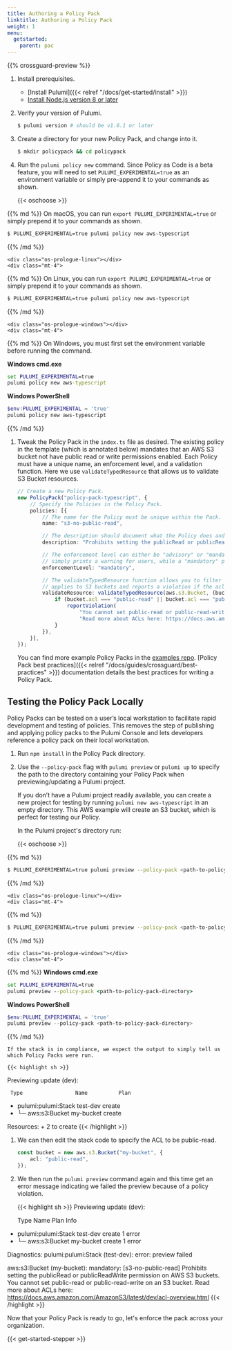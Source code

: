 ```yaml
---
title: Authoring a Policy Pack
linktitle: Authoring a Policy Pack
weight: 1
menu:
  getstarted:
    parent: pac
---
```

{{% crossguard-preview %}}

1. Install prerequisites.

   - [Install Pulumi]({{< relref "/docs/get-started/install" >}})
   - [Install Node.js version 8 or later](https://nodejs.org/en/download/)

1. Verify your version of Pulumi.

    ```sh
    $ pulumi version # should be v1.6.1 or later
    ```

1. Create a directory for your new Policy Pack, and change into it.

    ```sh
    $ mkdir policypack && cd policypack
    ```

1. Run the `pulumi policy new` command. Since Policy as Code is a beta feature, you will need to set `PULUMI_EXPERIMENTAL=true` as an environment variable or simply pre-append it to your commands as shown.

    {{< oschoose >}}

    <div class="os-prologue-macos"></div>
    <div class="mt-4">
{{% md %}}
On macOS, you can run `export PULUMI_EXPERIMENTAL=true` or simply prepend it to your commands as shown.

```sh
$ PULUMI_EXPERIMENTAL=true pulumi policy new aws-typescript
```
{{% /md %}}
    </div>

    <div class="os-prologue-linux"></div>
    <div class="mt-4">
{{% md %}}
On Linux, you can run `export PULUMI_EXPERIMENTAL=true` or simply prepend it to your commands as shown.

```sh
$ PULUMI_EXPERIMENTAL=true pulumi policy new aws-typescript
```
{{% /md %}}
    </div>

    <div class="os-prologue-windows"></div>
    <div class="mt-4">
{{% md %}}
On Windows, you must first set the environment variable before running the command.

**Windows cmd.exe**

```bat
set PULUMI_EXPERIMENTAL=true
pulumi policy new aws-typescript
```

**Windows PowerShell**

```powershell
$env:PULUMI_EXPERIMENTAL = 'true'
pulumi policy new aws-typescript
```
{{% /md %}}
    </div>

1. Tweak the Policy Pack in the `index.ts` file as desired. The existing policy in the template (which is annotated below) mandates that an AWS S3 bucket not have public read or write permissions enabled. Each Policy must have a unique name, an enforcement level, and a validation function. Here we use `validateTypedResource` that allows us to validate S3 Bucket resources.

    ```typescript
    // Create a new Policy Pack.
    new PolicyPack("policy-pack-typescript", {
        // Specify the Policies in the Policy Pack.
        policies: [{
            // The name for the Policy must be unique within the Pack.
            name: "s3-no-public-read",

            // The description should document what the Policy does and why it exists.
            description: "Prohibits setting the publicRead or publicReadWrite permission on AWS S3 buckets.",

            // The enforcement level can either be "advisory" or "mandatory". An "advisory" enforcement level
            // simply prints a warning for users, while a "mandatory" policy will block an update from proceeding.
            enforcementLevel: "mandatory",

            // The validateTypedResource function allows you to filter resources. In this case, the rule only
            // applies to S3 buckets and reports a violation if the acl is "public-read" or "public-read-write".
            validateResource: validateTypedResource(aws.s3.Bucket, (bucket, args, reportViolation) => {
                if (bucket.acl === "public-read" || bucket.acl === "public-read-write") {
                    reportViolation(
                        "You cannot set public-read or public-read-write on an S3 bucket. " +
                        "Read more about ACLs here: https://docs.aws.amazon.com/AmazonS3/latest/dev/acl-overview.html");
                }
            }),
        }],
    });
    ```

    You can find more example Policy Packs in the [examples repo](https://github.com/pulumi/examples/tree/master/policy-packs). [Policy Pack best practices]({{< relref "/docs/guides/crossguard/best-practices" >}}) documentation details the best practices for writing a Policy Pack.

## Testing the Policy Pack Locally

Policy Packs can be tested on a user’s local workstation to facilitate rapid development and testing of policies. This removes the step of publishing and applying policy packs to the Pulumi Console and lets developers reference a policy pack on their local workstation.

1. Run `npm install` in the Policy Pack directory.

1. Use the `--policy-pack` flag with `pulumi preview` or `pulumi up` to specify the path to the directory containing your Policy Pack when previewing/updating a Pulumi project.

    If you don’t have a Pulumi project readily available, you can create a new project for testing by running `pulumi new aws-typescript` in an empty directory. This AWS example will create an S3 bucket, which is perfect for testing our Policy.

    In the Pulumi project's directory run:

    {{< oschoose >}}

    <div class="os-prologue-macos"></div>
    <div class="mt-4">
{{% md %}}
```sh
$ PULUMI_EXPERIMENTAL=true pulumi preview --policy-pack <path-to-policy-pack-directory>
```
{{% /md %}}
    </div>

    <div class="os-prologue-linux"></div>
    <div class="mt-4">
{{% md %}}
```sh
$ PULUMI_EXPERIMENTAL=true pulumi preview --policy-pack <path-to-policy-pack-directory>
```
{{% /md %}}
    </div>

    <div class="os-prologue-windows"></div>
    <div class="mt-4">
{{% md %}}
**Windows cmd.exe**

```bat
set PULUMI_EXPERIMENTAL=true
pulumi preview --policy-pack <path-to-policy-pack-directory>
```

**Windows PowerShell**

```powershell
$env:PULUMI_EXPERIMENTAL = 'true'
pulumi preview --policy-pack <path-to-policy-pack-directory>
```
{{% /md %}}
    </div>

    If the stack is in compliance, we expect the output to simply tell us which Policy Packs were run.

    {{< highlight sh >}}
Previewing update (dev):

     Type                 Name          Plan
 +   pulumi:pulumi:Stack  test-dev  	create
 +   └─ aws:s3:Bucket     my-bucket     create

Resources:
    + 2 to create
{{< /highlight >}}

1. We can then edit the stack code to specify the ACL to be public-read.

    ```typescript
    const bucket = new aws.s3.Bucket("my-bucket", {
        acl: "public-read",
    });
    ```

1. We then run the `pulumi preview` command again and this time get an error message indicating we failed the preview because of a policy violation.

    {{< highlight sh >}}
Previewing update (dev):

     Type                 Name          Plan       Info
 +   pulumi:pulumi:Stack  test-dev  	create     1 error
 +   └─ aws:s3:Bucket     my-bucket     create     1 error

Diagnostics:
  pulumi:pulumi:Stack (test-dev):
    error: preview failed

  aws:s3:Bucket (my-bucket):
    mandatory: [s3-no-public-read] Prohibits setting the publicRead or publicReadWrite permission on AWS S3 buckets.
    You cannot set public-read or public-read-write on an S3 bucket. Read more about ACLs here: https://docs.aws.amazon.com/AmazonS3/latest/dev/acl-overview.html
{{< /highlight >}}

Now that your Policy Pack is ready to go, let's enforce the pack across your organization.

{{< get-started-stepper >}}
